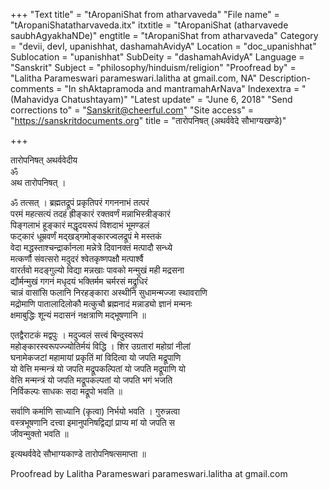 +++
"Text title" = "tAropaniShat from atharvaveda"
"File name" = "tAropaniShatatharvaveda.itx"
itxtitle = "tAropaniShat (atharvavede saubhAgyakhaNDe)"
engtitle = "tAropaniShat from atharvaveda"
Category = "devii, devI, upanishhat, dashamahAvidyA"
Location = "doc_upanishhat"
Sublocation = "upanishhat"
SubDeity = "dashamahAvidyA"
Language = "Sanskrit"
Subject = "philosophy/hinduism/religion"
"Proofread by" = "Lalitha Parameswari parameswari.lalitha at gmail.com, NA"
Description-comments = "In shAktapramoda and mantramahArNava"
Indexextra = "(Mahavidya Chatushtayam)"
"Latest update" = "June 6, 2018"
"Send corrections to" = "Sanskrit@cheerful.com"
"Site access" = "https://sanskritdocuments.org"
title = "तारोपनिषत् (अथर्ववेदे सौभाग्यखण्डे)"

+++
  
 तारोपनिषत् अथर्ववेदीय   
        ॐ  
अथ तारोपनिषत् ।  
  
ॐ तत्सत् । ब्रह्मतद्रूपं  प्रकृतिपरं गगननाभं   तत्परं  
परमं महत्सत्यं तदहं  ह्रीङ्कारं रक्तवर्णं मन्नाभिस्त्रीङ्कारं  
पिङ्गलाभं हूङ्कारं  मद्धृदयरूपं विशदाभं भूमण्डलं  
फट्कारं धूम्रवर्णं मद्खड्गमोङ्कारज्वलद्रूपं मे मस्तकं  
वेदा मद्धस्ताश्चन्द्रार्कानला मन्नेत्रे दिवानक्तं मत्पादौ सन्ध्ये  
मत्कर्णौ संवत्सरो मदुदरं  श्वेतकृष्णपक्षौ  मत्पार्श्वै  
वारर्तवो मदङ्गुल्यो विद्या मन्नखाः पावको मन्मुखं मही मद्रसना  
द्यौर्मन्मुखं  गगनं मधृदयं भक्तिर्मम चर्मरसं मद्रुधिरं  
चान्नं वासांसि फलानि निरहङ्कारा अस्थीनि सुधामन्मज्जा स्थावराणि  
मद्रोमाणि पातालादिलोकौ मत्कुचौ ब्रह्मनादं मन्नाड्यो ज्ञानं मन्मनः  
क्षमाबुद्धिः शून्यं मदासनं नक्षत्राणि मद्भूषणानि ॥  
  
एतद्वैराटकं मद्वपुः । मदुज्वलं सत्त्वं बिन्दुस्वरूपं  
महोङ्कारस्वरूपज्ज्योतिर्मयं विद्धि । शिर उग्रतारां महोग्रां नीलां  
घनामेकजटां महामायां प्रकृतिं मां विदित्वा यो जपति मद्रूपाणि  
यो वेत्ति मन्मन्त्रं यो जपति मद्रूपकल्पितां यो जपति मद्रूपाणि यो  
वेत्ति  मन्मन्त्रं यो जपति  मद्रूपकल्पतां यो जपति भगं भजति  
निर्विकल्पः साधकः सदा मद्रूपो भवति ॥  
  
सर्वाणि कर्माणि साध्यानि (कृत्वा) निर्भयो भवति । गुरुन्नत्वा  
वस्त्रभूषणानि दत्त्वा इमानुपनिषद्विद्यां प्राप्य मां यो जपति स  
जीवन्मुक्तो भवति ॥  
  
इत्यथर्ववेदे सौभाग्यकाण्डे तारोपनिषत्समाप्ता ॥  
  
  
Proofread by Lalitha Parameswari parameswari.lalitha at gmail.com  
  
